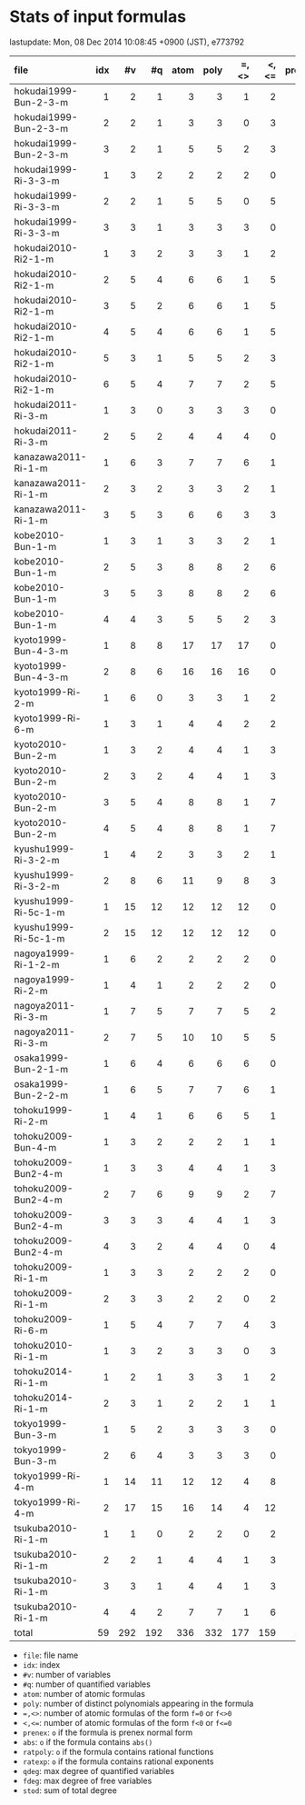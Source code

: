 
# Stats of input formulas

lastupdate: Mon, 08 Dec 2014 10:08:45 +0900 (JST), e773792

|                  file|idx|#v|#q|atom|poly|=,<>|<,<=|prenex|abs|ratpoly|ratexp|qdeg|fdeg|stod|
|:----|--:|--:|--:|--:|--:|--:|--:|:-:|:-:|:-:|:-:|--:|--:|--:|
|hokudai1999-Bun-2-3-m | 1| 2| 1|  3| 3| 1| 2|o| | | | 3| 1| 7|
|hokudai1999-Bun-2-3-m | 2| 2| 1|  3| 3| 0| 3|o| | | | 2| 1| 5|
|hokudai1999-Bun-2-3-m | 3| 2| 1|  5| 5| 2| 3|o| | | | 2| 3|10|
|hokudai1999-Ri-3-3-m  | 1| 3| 2|  2| 2| 2| 0|o|o| |o| 2| 1| 9|
|hokudai1999-Ri-3-3-m  | 2| 2| 1|  5| 5| 0| 5| | | | | 1| 1| 6|
|hokudai1999-Ri-3-3-m  | 3| 3| 1|  3| 3| 3| 0|o|o| |o| 1| 2|10|
|hokudai2010-Ri2-1-m   | 1| 3| 2|  3| 3| 1| 2|o| | | | 2| 1|15|
|hokudai2010-Ri2-1-m   | 2| 5| 4|  6| 6| 1| 5|o| | | | 2| 1|31|
|hokudai2010-Ri2-1-m   | 3| 5| 2|  6| 6| 1| 5| | | | | 2| 2|31|
|hokudai2010-Ri2-1-m   | 4| 5| 4|  6| 6| 1| 5|o| | | | 2| 1|31|
|hokudai2010-Ri2-1-m   | 5| 3| 1|  5| 5| 2| 3|o| | | | 2| 2|18|
|hokudai2010-Ri2-1-m   | 6| 5| 4|  7| 7| 2| 5|o| | | | 2| 1|32|
|hokudai2011-Ri-3-m    | 1| 3| 0|  3| 3| 3| 0|o| | | | 0| 2|19|
|hokudai2011-Ri-3-m    | 2| 5| 2|  4| 4| 4| 0|o| | | | 2| 2|43|
|kanazawa2011-Ri-1-m   | 1| 6| 3|  7| 7| 6| 1|o| | | | 1| 2|20|
|kanazawa2011-Ri-1-m   | 2| 3| 2|  3| 3| 2| 1|o| | | | 2| 1| 9|
|kanazawa2011-Ri-1-m   | 3| 5| 3|  6| 6| 3| 3|o| | | | 2| 2|18|
|kobe2010-Bun-1-m      | 1| 3| 1|  3| 3| 2| 1|o| | | | 2| 2|15|
|kobe2010-Bun-1-m      | 2| 5| 3|  8| 8| 2| 6|o| | | | 2| 1|28|
|kobe2010-Bun-1-m      | 3| 5| 3|  8| 8| 2| 6|o| | | | 2| 1|28|
|kobe2010-Bun-1-m      | 4| 4| 3|  5| 5| 2| 3|o| | | | 2| 1|14|
|kyoto1999-Bun-4-3-m   | 1| 8| 8| 17|17|17| 0|o| |o| | 4| 0|8488|
|kyoto1999-Bun-4-3-m   | 2| 8| 6| 16|16|16| 0|o| |o| | 4| 4|8484|
|kyoto1999-Ri-2-m      | 1| 6| 0|  3| 3| 1| 2|o| | |o| 0| 4|33|
|kyoto1999-Ri-6-m      | 1| 3| 1|  4| 4| 2| 2|o| |o| | 4| 1|29|
|kyoto2010-Bun-2-m     | 1| 3| 2|  4| 4| 1| 3|o| | | | 1| 1| 9|
|kyoto2010-Bun-2-m     | 2| 3| 2|  4| 4| 1| 3|o| | | | 2| 1|11|
|kyoto2010-Bun-2-m     | 3| 5| 4|  8| 8| 1| 7|o| | | | 1| 1|18|
|kyoto2010-Bun-2-m     | 4| 5| 4|  8| 8| 1| 7|o| | | | 1| 1|18|
|kyushu1999-Ri-3-2-m   | 1| 4| 2|  3| 3| 2| 1|o| | | | 3| 1| 9|
|kyushu1999-Ri-3-2-m   | 2| 8| 6| 11| 9| 8| 3| | | | | 3| 1|29|
|kyushu1999-Ri-5c-1-m  | 1|15|12| 12|12|12| 0|o| | | | 2| 1|75|
|kyushu1999-Ri-5c-1-m  | 2|15|12| 12|12|12| 0|o| | | | 2| 1|75|
|nagoya1999-Ri-1-2-m   | 1| 6| 2|  2| 2| 2| 0|o| | | | 2| 2|32|
|nagoya1999-Ri-2-m     | 1| 4| 1|  2| 2| 2| 0|o| | |o|12| 1|36|
|nagoya2011-Ri-3-m     | 1| 7| 5|  7| 7| 5| 2|o| | | | 2| 2|27|
|nagoya2011-Ri-3-m     | 2| 7| 5| 10|10| 5| 5|o| | | | 2| 1|31|
|osaka1999-Bun-2-1-m   | 1| 6| 4|  6| 6| 6| 0|o| | | | 2| 1|24|
|osaka1999-Bun-2-2-m   | 1| 6| 5|  7| 7| 6| 1|o| | | | 4| 2|45|
|tohoku1999-Ri-2-m     | 1| 4| 1|  6| 6| 5| 1| | | | | 2| 2|47|
|tohoku2009-Bun-4-m    | 1| 3| 2|  2| 2| 1| 1|o|o| |o| 2| 2|10|
|tohoku2009-Bun2-4-m   | 1| 3| 3|  4| 4| 1| 3|o| | | | 4| 0|40|
|tohoku2009-Bun2-4-m   | 2| 7| 6|  9| 9| 2| 7| | | | | 2| 4|107|
|tohoku2009-Bun2-4-m   | 3| 3| 3|  4| 4| 1| 3|o| | | | 4| 0|40|
|tohoku2009-Bun2-4-m   | 4| 3| 2|  4| 4| 0| 4|o| | | | 2| 4|40|
|tohoku2009-Ri-1-m     | 1| 3| 3|  2| 2| 2| 0|o| | | | 3| 0|15|
|tohoku2009-Ri-1-m     | 2| 3| 3|  2| 2| 0| 2|o| | | | 3| 0|15|
|tohoku2009-Ri-6-m     | 1| 5| 4|  7| 7| 4| 3|o|o| |o| 2| 1|30|
|tohoku2010-Ri-1-m     | 1| 3| 2|  3| 3| 0| 3|o| |o| | 4| 4|99|
|tohoku2014-Ri-1-m     | 1| 2| 1|  3| 3| 1| 2|o| |o| | 3| 1| 9|
|tohoku2014-Ri-1-m     | 2| 3| 1|  2| 2| 1| 1|o| | | | 2| 1| 6|
|tokyo1999-Bun-3-m     | 1| 5| 2|  3| 3| 3| 0|o| | | | 2| 1|12|
|tokyo1999-Bun-3-m     | 2| 6| 4|  3| 3| 3| 0|o| | | | 2| 2|24|
|tokyo1999-Ri-4-m      | 1|14|11| 12|12| 4| 8| | | |o| 2| 1|85|
|tokyo1999-Ri-4-m      | 2|17|15| 16|14| 4|12| | | | | 2| 1|103|
|tsukuba2010-Ri-1-m    | 1| 1| 0|  2| 2| 0| 2|o| | | | 0| 1| 2|
|tsukuba2010-Ri-1-m    | 2| 2| 1|  4| 4| 1| 3|o| | | | 3| 1|14|
|tsukuba2010-Ri-1-m    | 3| 3| 1|  4| 4| 1| 3|o| | | | 3| 1|10|
|tsukuba2010-Ri-1-m    | 4| 4| 2|  7| 7| 1| 6|o| | | | 3| 1|19|
|total                 |59|292|192|336|332|177|159|52|4|5|7|139|85|18599|

- `file`: file name
- `idx`: index
- `#v`: number of variables
- `#q`: number of quantified variables
- `atom`: number of atomic formulas
- `poly`: number of distinct polynomials appearing in the formula
- `=,<>`: number of atomic formulas of the form `f=0` or `f<>0`
- `<,<=`: number of atomic formulas of the form `f<0` or `f<=0`
- `prenex`: `o` if the formula is prenex normal form
- `abs`: `o` if the formula contains `abs()`
- `ratpoly`: `o` if the formula contains rational functions
- `ratexp`: `o` if the formula contains rational exponents
- `qdeg`: max degree of quantified variables
- `fdeg`: max degree of free variables
- `stod`: sum of total degree

